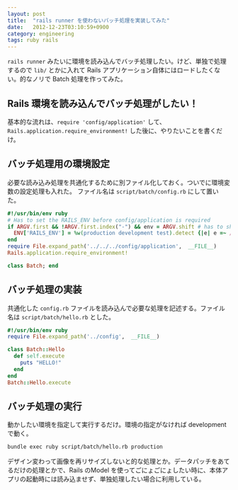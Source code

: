 ```yaml
---
layout: post
title:  "rails runner を使わないバッチ処理を実装してみた"
date:   2012-12-23T03:10:59+0900
category: engineering
tags: ruby rails
---
```


`rails runner` みたいに環境を読み込んでバッチ処理したい。けど、単独で処理するので `lib/` とかに入れて Rails アプリケーション自体にはロードしたくない。的なノリで Batch 処理を作ってみた。

## Rails 環境を読み込んでバッチ処理がしたい！

基本的な流れは、`require 'config/application'` して、`Rails.application.require_environment!` した後に、やりたいことを書くだけ。

## バッチ処理用の環境設定

必要な読み込み処理を共通化するために別ファイル化しておく。ついでに環境変数の設定処理も入れた。
ファイル名は `script/batch/config.rb` にして置いた。

```ruby
#!/usr/bin/env ruby
# Has to set the RAILS_ENV before config/application is required
if ARGV.first && !ARGV.first.index("-") && env = ARGV.shift # has to shift the env ARGV so IRB doesn't freak
  ENV['RAILS_ENV'] = %w(production development test).detect {|e| e =~ /^#{env}/} || env
end
require File.expand_path('../../../config/application',  __FILE__)
Rails.application.require_environment!

class Batch; end
```

## バッチ処理の実装

共通化した `config.rb` ファイルを読み込んで必要な処理を記述する。ファイル名は `script/batch/hello.rb` とした。

```ruby
#!/usr/bin/env ruby
require File.expand_path('../config',  __FILE__)

class Batch::Hello
  def self.execute
    puts "HELLO!"
  end
end
Batch::Hello.execute
```

## バッチ処理の実行

動かしたい環境を指定して実行するだけ。環境の指定がなければ development で動く。

```sh
bundle exec ruby script/batch/hello.rb production
```

デザイン変わって画像を再リサイズしないと的な処理とか。データパッチをあてるだけの処理とかで、Rails のModel を使ってごにょごにょしたい時に、本体アプリの起動時には読み込ませず、単独処理したい場合に利用している。
